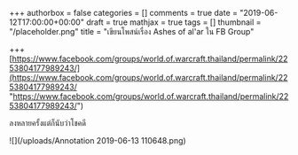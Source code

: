 +++
authorbox = false
categories = []
comments = true
date = "2019-06-12T17:00:00+00:00"
draft = true
mathjax = true
tags = []
thumbnail = "/placeholder.png"
title = "เขียนโพสน์เรื่อง Ashes of al'ar ใน FB Group"

+++
[https://www.facebook.com/groups/world.of.warcraft.thailand/permalink/2253804177989243/](https://www.facebook.com/groups/world.of.warcraft.thailand/permalink/2253804177989243/ "https://www.facebook.com/groups/world.of.warcraft.thailand/permalink/2253804177989243/")

ลงหลายครั้งแต่ก็นับว่าโชคดี

![](/uploads/Annotation 2019-06-13 110648.png)